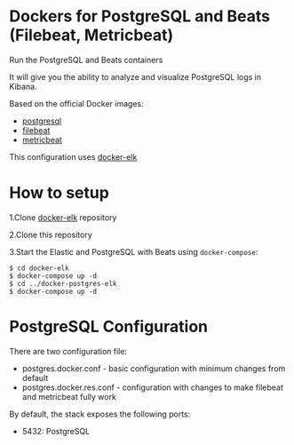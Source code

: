 # Dockers for PostgreSQL and Beats (Filebeat, Metricbeat)

Run the PostgreSQL and Beats containers

It will give you the ability to analyze and visualize PostgreSQL logs in Kibana.

Based on the official Docker images:

* [postgresql](https://github.com/docker-library/postgres)
* [filebeat](https://github.com/elastic/beats-docker)
* [metricbeat](https://github.com/elastic/beats-docker)

This configuration uses [docker-elk](https://github.com/tartemov/docker-elk.git)

# How to setup 

1.Clone [docker-elk](https://github.com/tartemov/docker-elk.git) repository

2.Clone this repository

3.Start the Elastic and PostgreSQL with Beats using `docker-compose`:

```console
$ cd docker-elk
$ docker-compose up -d
$ cd ../docker-postgres-elk
$ docker-compose up -d
```

# PostgreSQL Configuration

There are two configuration file:

* postgres.docker.conf - basic configuration with minimum changes from default
* postgres.docker.res.conf - configuration with changes to make filebeat and metricbeat fully work

By default, the stack exposes the following ports:
* 5432: PostgreSQL 
